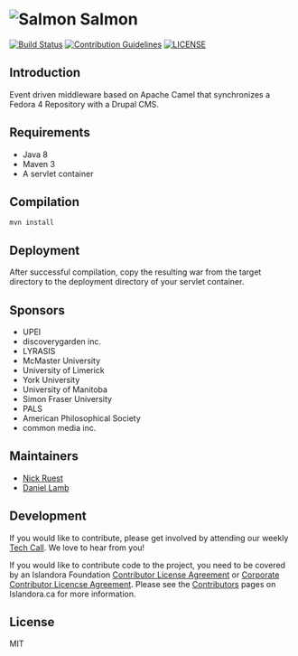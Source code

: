 # ![Salmon](https://cloud.githubusercontent.com/assets/218561/18217846/143cd4c2-712d-11e6-8428-1b721f3ad164.png) Salmon
[![Build Status](https://travis-ci.org/Islandora-CLAW/Salmon.svg?branch=master)](https://travis-ci.org/Islandora-CLAW/Salmon)
[![Contribution Guidelines](http://img.shields.io/badge/CONTRIBUTING-Guidelines-blue.svg)](./CONTRIBUTING.md)
[![LICENSE](https://img.shields.io/badge/license-MIT-blue.svg?style=flat-square)](./LICENSE)

## Introduction

Event driven middleware based on Apache Camel that synchronizes a Fedora 4 Repository with a Drupal CMS.

## Requirements

* Java 8
* Maven 3
* A servlet container

## Compilation

`mvn install`

## Deployment

After successful compilation, copy the resulting war from the target directory to the deployment directory of your servlet container.

## Sponsors

* UPEI
* discoverygarden inc.
* LYRASIS
* McMaster University
* University of Limerick
* York University
* University of Manitoba
* Simon Fraser University
* PALS
* American Philosophical Society
* common media inc.

## Maintainers

* [Nick Ruest](https://github.com/ruebot)
* [Daniel Lamb](https://github.com/dannylamb/)

## Development

If you would like to contribute, please get involved by attending our weekly [Tech Call](https://github.com/Islandora-CLAW/CLAW/wiki). We love to hear from you!

If you would like to contribute code to the project, you need to be covered by an Islandora Foundation [Contributor License Agreement](http://islandora.ca/sites/default/files/islandora_cla.pdf) or [Corporate Contributor Licencse Agreement](http://islandora.ca/sites/default/files/islandora_ccla.pdf). Please see the [Contributors](http://islandora.ca/resources/contributors) pages on Islandora.ca for more information.

## License

MIT
